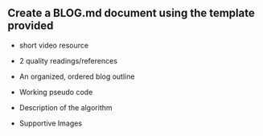 ## Create a BLOG.md document using the template provided
-  short video resource
- 2 quality readings/references
- An organized, ordered blog outline

- Working pseudo code
- Description of the algorithm
- Supportive Images